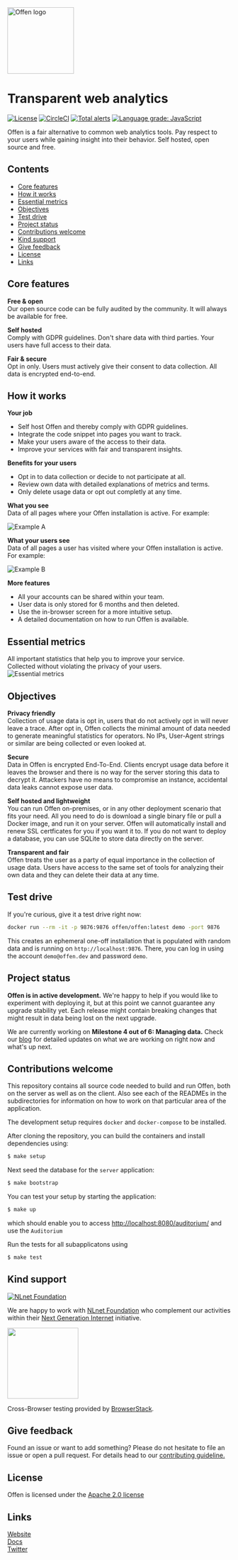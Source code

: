 <a href="https://offen.dev/">
    <img src="https://offen.github.io/press-kit/offen-material/gfx-GitHub-Offen-logo.svg" alt="Offen logo" title="Offen" width="150px"/>
</a>

# Transparent web analytics
[![License](https://img.shields.io/badge/License-Apache%202.0-blue.svg)](https://opensource.org/licenses/Apache-2.0)
[![CircleCI](https://circleci.com/gh/offen/offen/tree/development.svg?style=svg)](https://circleci.com/gh/offen/offen/tree/development)
[![Total alerts](https://img.shields.io/lgtm/alerts/g/offen/offen.svg?logo=lgtm&logoWidth=18)](https://lgtm.com/projects/g/offen/offen/alerts/)
[![Language grade: JavaScript](https://img.shields.io/lgtm/grade/javascript/g/offen/offen.svg?logo=lgtm&logoWidth=18)](https://lgtm.com/projects/g/offen/offen/context:javascript)

Offen is a fair alternative to common web analytics tools. Pay respect to your users while gaining insight into their behavior. Self hosted, open source and free.

## Contents
- [Core features](#core-features)
- [How it works](#how-it-works)
- [Essential metrics](#essential-metrics)
- [Objectives](#objectives)
- [Test drive](#test-drive)
- [Project status](#project-status)
- [Contributions welcome](#contributions-welcome)
- [Kind support](#kind-support)
- [Give feedback](#give-feedback)
- [License](#license)
- [Links](#links)
 
## Core features
__Free & open__  
Our open source code can be fully audited by the community. It will always be available for free.

__Self hosted__  
Comply with GDPR guidelines. Don't share data with third parties. Your users have full access to their data.

__Fair & secure__  
Opt in only. Users must actively give their consent to data collection. All data is encrypted end-to-end.

## How it works
__Your job__
- Self host Offen and thereby comply with GDPR guidelines.  
- Integrate the code snippet into pages you want to track.  
- Make your users aware of the access to their data.  
- Improve your services with fair and transparent insights.  

__Benefits for your users__
- Opt in to data collection or decide to not participate at all.  
- Review own data with detailed explanations of metrics and terms.  
- Only delete usage data or opt out completly at any time.  

__What you see__  
Data of all pages where your Offen installation is active. For example:

![Example A](https://offen.github.io/press-kit/offen-material/gfx-GitHub-Example-A.svg) 

__What your users see__  
Data of all pages a user has visited where your Offen installation is active. For example:

![Example B](https://offen.github.io/press-kit/offen-material/gfx-GitHub-Example-B.svg)

__More features__
- All your accounts can be shared within your team.  
- User data is only stored for 6 months and then deleted.  
- Use the in-browser screen for a more intuitive setup.  
- A detailed documentation on how to run Offen is available.  

## Essential metrics
All important statistics that help you to improve your service.  
Collected without violating the privacy of your users.  
![Essential metrics](https://offen.github.io/press-kit/offen-material/gfx-GitHub-Metrics.svg)

## Objectives
__Privacy friendly__  
Collection of usage data is opt in, users that do not actively opt in will never leave a trace. After opt in, Offen collects the minimal amount of data needed to generate meaningful statistics for operators. No IPs, User-Agent strings or similar are being collected or even looked at.

__Secure__  
Data in Offen is encrypted End-To-End. Clients encrypt usage data before it leaves the browser and there is no way for the server storing this data to decrypt it. Attackers have no means to compromise an instance, accidental data leaks cannot expose user data.

__Self hosted and lightweight__  
You can run Offen on-premises, or in any other deployment scenario that fits your need. All you need to do is download a single binary file or pull a Docker image, and run it on your server. Offen will automatically install and renew SSL certficates for you if you want it to. If you do not want to deploy a database, you can use SQLite to store data directly on the server.

__Transparent and fair__  
Offen treats the user as a party of equal importance in the collection of usage data. Users have access to the same set of tools for analyzing their own data and they can delete their data at any time.

## Test drive
If you're curious, give it a test drive right now:

```sh
docker run --rm -it -p 9876:9876 offen/offen:latest demo -port 9876
```

This creates an ephemeral one-off installation that is populated with random data and is running on `http://localhost:9876`. There, you can log in using the account `demo@offen.dev` and password `demo`.

## Project status
__Offen is in active development.__ We're happy to help if you would like to experiment with deploying it, but at this point we cannot guarantee any upgrade stability yet. Each release might contain breaking changes that might result in data being lost on the next upgrade. 

We are currently working on __Milestone 4 out of 6: Managing data.__ Check our [blog][] for detailed updates on what we are working on right now and what's up next.

[blog]: https://www.offen.dev/blog/


## Contributions welcome
This repository contains all source code needed to build and run Offen, both on the server as well as on the client. Also see each of the READMEs in the subdirectories for information on how to work on that particular area of the application.

The development setup requires `docker` and `docker-compose` to be installed.

After cloning the repository, you can build the containers and install dependencies using:

```sh
$ make setup
```

Next seed the database for the `server` application:

```sh
$ make bootstrap
```

You can test your setup by starting the application:

```sh
$ make up
```

which should enable you to access <http://localhost:8080/auditorium/> and use the `Auditorium`

Run the tests for all subapplicatons using

```sh
$ make test
```

## Kind support
[![NLnet Foundation](https://offen.github.io/press-kit/external-material/nlnet-logo.svg)](https://nlnet.nl/)

We are happy to work with [NLnet Foundation](https://nlnet.nl/) who complement our activities within their [Next Generation Internet](https://nlnet.nl/NGI/) initiative.

<a href="https://www.browserstack.com/">
  <img src="https://offen.github.io/press-kit/external-material/browserstack-logo.svg" width="160">
</a>

Cross-Browser testing provided by [BrowserStack](https://www.browserstack.com/).

## Give feedback
Found an issue or want to add something? Please do not hesitate to file an issue or open a pull request. For details head to our [contributing guideline.](https://github.com/offen/offen/blob/development/CONTRIBUTING.md)

## License

Offen is licensed under the [Apache 2.0 license](https://github.com/offen/offen/blob/development/LICENSE)

## Links
[Website](https://www.offen.dev/)  
[Docs](https://docs.offen.dev/)  
[Twitter](https://twitter.com/hioffen)  
